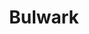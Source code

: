 ---
layout: hero
title: Bulwark
spec: Puppet
class: Guardian
skill:
    name: Shield Bash
    description: Inflict damage to enemies within a rectangle ahead.
    stats:
        Cooldown: 10s
        Damage: 200/300/400
---